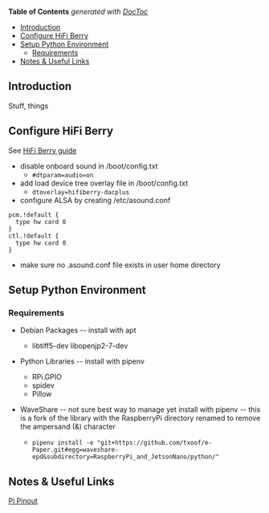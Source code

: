 <!-- START doctoc generated TOC please keep comment here to allow auto update -->
<!-- DON'T EDIT THIS SECTION, INSTEAD RE-RUN doctoc TO UPDATE -->
**Table of Contents**  *generated with [DocToc](https://github.com/thlorenz/doctoc)*

- [Introduction](#introduction)
- [Configure HiFi Berry](#configure-hifi-berry)
- [Setup Python Environment](#setup-python-environment)
  - [Requirements](#requirements)
- [Notes & Useful Links](#notes--useful-links)

<!-- END doctoc generated TOC please keep comment here to allow auto update -->

## Introduction
Stuff, things


## Configure HiFi Berry
See [HiFi Berry guide](https://www.hifiberry.com/docs/software/configuring-linux-3-18-x/)
- disable onboard sound in /boot/config.txt
  * `#dtparam=audio=on`
- add load device tree overlay file in /boot/config.txt
  * `dtoverlay=hifiberry-dacplus`
- configure ALSA by creating /etc/asound.conf
```
pcm.!default {
  type hw card 0
}
ctl.!default {
  type hw card 0
}
```
 * make sure no .asound.conf file exists in user home directory

## Setup Python Environment
### Requirements
- Debian Packages -- install with apt
  * libtiff5-dev libopenjp2-7-dev

- Python Libraries -- install with pipenv
  * RPi.GPIO
  * spidev
  * Pillow
- WaveShare -- not sure best way to manage yet install with pipenv -- this is a fork of the library with the RaspberryPi directory renamed to remove the ampersand (&) character
  * `pipenv install -e "git+https://github.com/txoof/e-Paper.git#egg=waveshare-epd&subdirectory=RaspberryPi_and_JetsonNano/python/"`


## Notes & Useful Links
[Pi Pinout](https://pinout.xyz/pinout/pin1_3v3_power)
